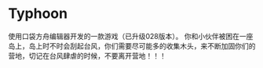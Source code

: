 # Typhoon
使用口袋方舟编辑器开发的一款游戏（已升级028版本）。 你和小伙伴被困在一座岛上，岛上时不时会刮起台风，你们需要尽可能多的收集木头，来不断加固你们的营地，切记在台风肆虐的时候，不要离开营地！！！
